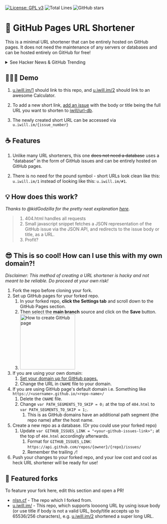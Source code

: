 [![License: GPL v3](https://img.shields.io/badge/License-GPLv3-blue.svg)](https://www.gnu.org/licenses/gpl-3.0)
![Total Lines](https://img.shields.io/tokei/lines/github/iwill/url?color=green)
![GitHub stars](https://img.shields.io/github/stars/iwill/url?style=social)

# 🔗 GitHub Pages URL Shortener

This is a minimal URL shortener that can be entirely hosted on GitHub pages. It
does not need the maintenance of any servers or databases and can be hosted
entirely on GitHub for free!

<details>
    <summary>See Hacker News & GitHub Trending</summary>

[Yay! We got to the top of HN!](https://news.ycombinator.com/item?id=25110879)

<img src="https://i.imgur.com/ZfD7XGt.png" alt="Top of HN" width="240px">

And on GitHub Trending!

<img src="https://i.imgur.com/OkYCSOx.png" alt="GitHub Trending" width="240px">

</details>

## 👨🏿‍🏫 Demo

1. [u.iwill.im/1](https://u.iwill.im/1) should link to this repo, and
   [u.iwill.im/2](https://u.iwill.im/2) should link to an awesome Calculator.

1. To add a new short link, [add an issue](https://github.com/iwill/url-db/issues/new?template=url-shortener-template.md&title=`short-url`+-+accepts+256+characters&body=`loooong-url`%20-%20accepts%2065536%20characters)
   with the body or title being the full URL you want to shorten to
   [iwill/url-db](https://github.com/iwill/url-db).

1. The newly created short URL can be accessed via `u.iwill.im/{issue_number}`

## ☕️ Features

1. Unlike many URL shorteners, this one ~~does not need a database~~ uses a
   "database" in the form of GitHub issues and can be entirely hosted on GitHub
   pages.

1. There is no need for the pound symbol - short URLs look clean like this:
   `u.iwill.im/1` instead of looking like this: `u.iwill.im/#1`.

## 💡 How does this work?

_Thanks to @kidGodzilla for the pretty neat explanation
[here](https://github.com/nelsontky/gh-pages-url-shortener/issues/5#issuecomment-728040879)._

> 1. 404.html handles all requests
> 1. Small javascript snippet fetches a JSON representation of the GitHub issue
>    via the JSON API, and redirects to the issue body or title, as a URL.
> 1. Profit?

## 😎 This is so cool! How can I use this with my own domain?!

_Disclaimer: This method of creating a URL shortener is hacky and not meant to
be reliable. Do proceed at your own risk!_

1. Fork the repo before cloning your fork.
1. Set up GitHub pages for your forked repo.
   1. In your forked repo, **click the Settings tab** and scroll down to the
      GitHub Pages section.
   1. Then select the **main branch** source and click on the **Save** button.
   1. <img src="https://i.imgur.com/kjinFX9.png" alt="How to create GitHub page" height="176px">
1. If you are using your own domain:
   1. [Set your domain up for GitHub pages.](https://docs.github.com/en/free-pro-team@latest/github/working-with-github-pages/managing-a-custom-domain-for-your-github-pages-site#configuring-an-apex-domain)
   1. Change the URL in `CNAME` file to your domain.
1. If you are using GitHub page's default domain i.e. Something like
   `https://<username>.github.io/<repo-name>/`
   1. Delete the `CNAME` file.
   1. Change `var PATH_SEGMENTS_TO_SKIP = 0;` at the top of `404.html` to
      `var PATH_SEGMENTS_TO_SKIP = 1;`.
      1. This is as GitHub domains have an additional path segment (the repo
         name) after the host name.
1. Create a new repo as a database. (Or you could use your forked repo)
   1. Update `var GITHUB_ISSUES_LINK = "<your-github-issues-link>";` at the top
      of `404.html` accordingly afterwards.
      1. Format for `GITHUB_ISSUES_LINK`:
         `https://api.github.com/repos/{owner}/{repo}/issues/`
      1. Remember the trailing `/`!
1. Push your changes to your forked repo, and your low cost and cool as heck URL
   shortener will be ready for use!

## 🍴 Featured forks

To feature your fork here, edit this section and open a PR!

- [nlsn.cf](https://nlsn.cf/1) - The repo which I forked from.
- [u.iwill.im/](https://github.com/iwill/url) - This repo, which supports
  loooong URL by using issue body (or use title if body is not a valid URL,
  body/title accepts up to 65536/256 characters), e.g. [u.iwill.im/2](https://u.iwill.im/2)
  shortened a super long URL.
